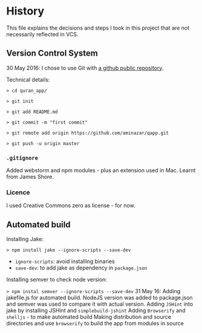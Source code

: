 History
=======
This file explains the decisions and steps I took in this project that are not necessarily reflected in VCS.

Version Control System
----------------------
30 May 2016: I chose to use Git with [a github public repository](https://github.com/aminazar/qapp/).

Technical details:

`> cd quran_app/`
   
`> git init`
   
`> git add README.md`
   
`> git commit -m "first commit"`

`> git remote add origin https://github.com/aminazar/qapp.git`
   
`> git push -u origin master`

### `.gitignore`
Added webstorm and npm modules - plus an extension used in Mac. Learnt from James Shore.

### Licence
I used Creative Commons zero as license - for now.

Automated build
---------------
Installing Jake:

`> npm install jake --ignore-scripts --save-dev`

* `ignore-scripts`: avoid installing binaries
* `save-dev`: to add jake as dependency in `package.json`

Installing semver to check node version:

`> npm instal semver --ignore-scripts --save-dev`
31 May 16:
Adding jakefile.js for automated build. NodeJS version was added to package.json and semver was used to compare it with actual version.
Adding `JSHint` into jake by installing JSHint and `simplebuild-jshint`
Adding `Browserify` and `shelljs` - to make automated build
Making distribution and source directories and use `browserify` to build the app from modules in source 


